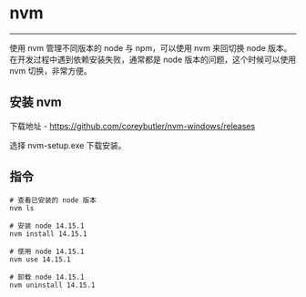 # nvm

---

使用 nvm 管理不同版本的 node 与 npm，可以使用 nvm 来回切换 node 版本。在开发过程中遇到依赖安装失败，通常都是 node 版本的问题，这个时候可以使用 nvm 切换，非常方便。

## 安装 nvm

下载地址 - https://github.com/coreybutler/nvm-windows/releases

选择 nvm-setup.exe 下载安装。

## 指令

```shell
# 查看已安装的 node 版本
nvm ls

# 安装 node 14.15.1
nvm install 14.15.1

# 使用 node 14.15.1
nvm use 14.15.1

# 卸载 node 14.15.1
nvm uninstall 14.15.1
```